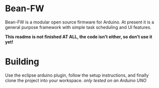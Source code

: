 # Bean-FW
Bean-FW is a modular open source firmware for Arduino. At present it is a general purpose framework with simple task scheduling and UI features.

**This readme is not finished AT ALL, the code isn't either, so don't use it yet!**

# Building
Use the eclipse arduino plugin, follow the setup instructions, and finally clone the project into your workspace.
*only tested on an Arduino UNO*
